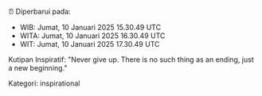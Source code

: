 ⏰ Diperbarui pada:
- WIB: Jumat, 10 Januari 2025 15.30.49 UTC
- WITA: Jumat, 10 Januari 2025 16.30.49 UTC
- WIT: Jumat, 10 Januari 2025 17.30.49 UTC

Kutipan Inspiratif:
"Never give up. There is no such thing as an ending, just a new beginning."


Kategori: inspirational

